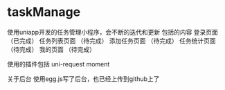 # taskManage
使用uniapp开发的任务管理小程序，会不断的迭代和更新
包括的内容
登录页面			  （已完成）
任务列表页面        （待完成）
添加任务页面		  （待完成）
任务统计页面        （待完成）
我的页面			  （待完成）

使用的插件包括
uni-request
moment

关于后台
使用egg.js写了后台，也已经上传到github上了
